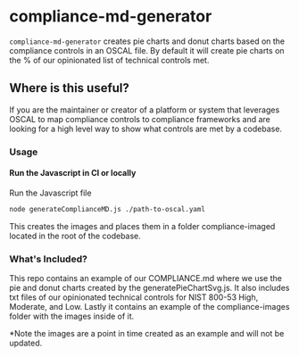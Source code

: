 # compliance-md-generator

`compliance-md-generator` creates pie charts and donut charts based on the compliance controls in an OSCAL file. By default it will create pie charts on the % of our opinionated list of technical controls met.

## Where is this useful?

If you are the maintainer or creator of a platform or system that leverages OSCAL to map compliance controls to compliance frameworks and are looking for a high level way to show what controls are met by a codebase.

### Usage

#### Run the Javascript in CI or locally

Run the Javascript file

```bash
node generateComplianceMD.js ./path-to-oscal.yaml
```

This creates the images and places them in a folder compliance-imaged located in the root of the codebase.

### What's Included?
This repo contains an example of our COMPLIANCE.md where we use the pie and donut charts created by the generatePieChartSvg.js. It also includes txt files of our opinionated technical controls for NIST 800-53 High, Moderate, and Low. Lastly it contains an example of the compliance-images folder with the images inside of it.

*Note the images are a point in time created as an example and will not be updated.